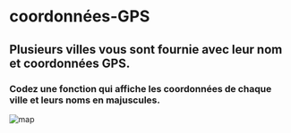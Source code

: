 # coordonnées-GPS

## Plusieurs villes vous sont fournie avec leur nom et coordonnées GPS. 

### Codez une fonction qui affiche les coordonnées de chaque ville  et leurs noms en majuscules. 

![map](https://user-images.githubusercontent.com/16645022/57646545-1ef4ac00-75c1-11e9-9554-e5b3f5a13b77.jpeg)
